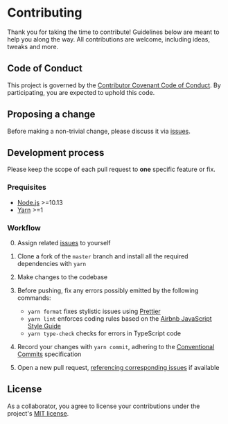 # Contributing

Thank you for taking the time to contribute! Guidelines below are meant to help you along the way. All contributions are welcome, including ideas, tweaks and more.

## Code of Conduct

This project is governed by the [Contributor Covenant Code of Conduct](./CODE_OF_CONDUCT.md). By participating, you are expected to uphold this code.

## Proposing a change

Before making a non-trivial change, please discuss it via [issues].

## Development process

Please keep the scope of each pull request to **one** specific feature or fix.

### Prequisites

- [Node.js](https://nodejs.org/) >=10.13
- [Yarn](https://yarnpkg.com/) >=1

### Workflow

0. Assign related [issues] to yourself
1. Clone a fork of the `master` branch and install all the required dependencies with `yarn`
1. Make changes to the codebase
1. Before pushing, fix any errors possibly emitted by the following commands:

   - `yarn format` fixes stylistic issues using [Prettier]
   - `yarn lint` enforces coding rules based on the [Airbnb JavaScript Style Guide]
   - `yarn type-check` checks for errors in TypeScript code

1. Record your changes with `yarn commit`, adhering to the [Conventional Commits] specification
1. Open a new pull request, [referencing corresponding issues] if available

## License

As a collaborator, you agree to license your contributions under the project's [MIT license](./LICENSE).

[issues]: https://github.com/kripod/glaze/issues
[prettier]: https://prettier.io/
[airbnb javascript style guide]: https://github.com/airbnb/javascript
[conventional commits]: https://www.conventionalcommits.org/en/v1.0.0/
[referencing corresponding issues]: https://help.github.com/en/github/managing-your-work-on-github/linking-a-pull-request-to-an-issue#linking-a-pull-request-to-an-issue-using-a-keyword
